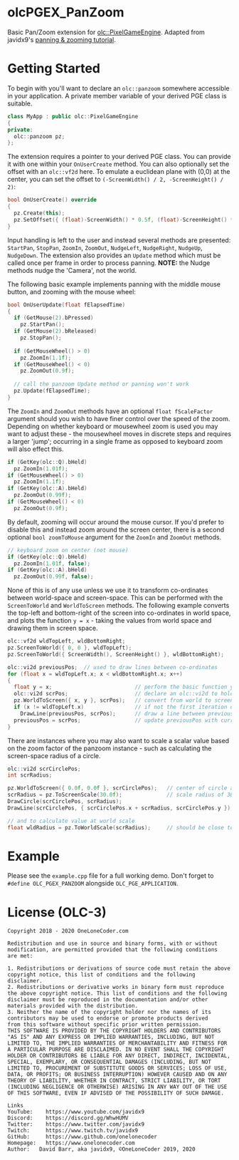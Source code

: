 # olcPGEX_PanZoom
Basic Pan/Zoom extension for [olc::PixelGameEngine](https://github.com/OneLoneCoder/olcPixelGameEngine).
Adapted from javidx9's [panning & zooming tutorial](https://www.youtube.com/watch?v=ZQ8qtAizis4).

# Getting Started
To begin with you'll want to declare an `olc::panzoom` somewhere accessible in your application. A private member variable of your derived PGE class is suitable.

```c++
class MyApp : public olc::PixelGameEngine
{
private:
  olc::panzoom pz;
};
```

The extension requires a pointer to your derived PGE class. You can provide it with one within your `OnUserCreate` method. You can also optionally set the offset with an `olc::vf2d` here. To emulate a euclidean plane with (0,0) at the center, you can set the offset to `(-ScreenWidth() / 2, -ScreenHeight() / 2)`:

```c++
bool OnUserCreate() override
{
  pz.Create(this);
  pz.SetOffset({ (float)-ScreenWidth() * 0.5f, (float)-ScreenHeight() * 0.5f });
}
```

Input handling is left to the user and instead several methods are presented: `StartPan`, `StopPan`, `ZoomIn`, `ZoomOut`, `NudgeLeft`, `NudgeRight`, `NudgeUp`, `NudgeDown`. The extension also provides an `Update` method which must be called once per frame in order to process panning. **NOTE:** the Nudge methods nudge the 'Camera', not the world.

The following basic example implements panning with the middle mouse button, and zooming with the mouse wheel:

```c++
bool OnUserUpdate(float fElapsedTime)
{
  if (GetMouse(2).bPressed)
    pz.StartPan();
  if (GetMouse(2).bReleased)
    pz.StopPan();
  
  if (GetMouseWheel() > 0)
    pz.ZoomIn(1.1f);
  if (GetMouseWheel() < 0)
    pz.ZoomOut(0.9f);
  
  // call the panzoom Update method or panning won't work
  pz.Update(fElapsedTime);
}
```

The `ZoomIn` and `ZoomOut` methods have an optional `float fScaleFactor` argument should you wish to have finer control over the speed of the zoom. Depending on whether keyboard or mousewheel zoom is used you may want to adjust these - the mousewheel moves in discrete steps and requires a larger 'jump'; occurring in a single frame as opposed to keyboard zoom will also effect this.

```c++
if (GetKey(olc::Q).bHeld)
  pz.ZoomIn(1.01f);
if (GetMouseWheel() > 0)
  pz.ZoomIn(1.1f);
if (GetKey(olc::A).bHeld)
  pz.ZoomOut(0.99f);
if (GetMouseWheel() < 0)
  pz.ZoomOut(0.9f);
```

By default, zooming will occur around the mouse cursor. If you'd prefer to disable this and instead zoom around the screen center, there is a second optional `bool zoomToMouse` argument for the `ZoomIn` and `ZoomOut` methods.

```c++
// keyboard zoom on center (not mouse)
if (GetKey(olc::Q).bHeld)
  pz.ZoomIn(1.01f, false);
if (GetKey(olc::A).bHeld)
  pz.ZoomOut(0.99f, false);
```

None of this is of any use unless we use it to transform co-ordinates between world-space and screen-space. This can be performed with the `ScreenToWorld` and `WorldToScreen` methods. The following example converts the top-left and bottom-right of the screen into co-ordinates in world space, and plots the function `y = x` - taking the values from world space and drawing them in screen space.

```c++
olc::vf2d wldTopLeft, wldBottomRight;
pz.ScreenToWorld({ 0, 0 }, wldTopLeft);
pz.ScreenToWorld({ ScreenWidth(), ScreenHeight() }, wldBottomRight);

olc::vi2d previousPos;  // used to draw lines between co-ordinates
for (float x = wldTopLeft.x; x < wldBottomRight.x; x++)
{
  float y = x;                          // perform the basic function y = x
  olc::vi2d scrPos;                     // declare an olc::vi2d to hold our screen pos
  pz.WorldToScreen({ x, y }, scrPos);   // convert from world to screen space
  if (x != wldTopLeft.x)                // if not the first iteration of this loop:
    DrawLine(previousPos, scrPos);      // draw a line between previousPos and current scrPos
  previousPos = scrPos;                 // update previousPos with current scrPos
}
```

There are instances where you may also want to scale a scalar value based on the zoom factor of the panzoom instance - such as calculating the screen-space radius of a circle.

```c++
olc::vi2d scrCirclePos;
int scrRadius;

pz.WorldToScreen({ 0.0f, 0.0f }, scrCirclePos);   // center of circle at origin (0,0) from world space to screen
scrRadius = pz.ToScreenScale(30.0f);              // scale radius of 30.0f in world space to screen-space
DrawCircle(scrCirclePos, scrRadius); 
DrawLine(scrCirclePos, { scrCirclePos.x + scrRadius, scrCirclePos.y });

// and to calculate value at world scale
float wldRadius = pz.ToWorldScale(scrRadius);     // should be close to 30.0f depending on current zoom factor
```

# Example
Please see the `example.cpp` file for a full working demo. Don't forget to `#define OLC_PGEX_PANZOOM` alongside `OLC_PGE_APPLICATION`.

# License (OLC-3)
~~~~~~~~~~~~~~~
Copyright 2018 - 2020 OneLoneCoder.com

Redistribution and use in source and binary forms, with or without
modification, are permitted provided that the following conditions
are met:

1. Redistributions or derivations of source code must retain the above
copyright notice, this list of conditions and the following disclaimer.
2. Redistributions or derivative works in binary form must reproduce
the above copyright notice. This list of conditions and the following
disclaimer must be reproduced in the documentation and/or other
materials provided with the distribution.
3. Neither the name of the copyright holder nor the names of its
contributors may be used to endorse or promote products derived
from this software without specific prior written permission.
THIS SOFTWARE IS PROVIDED BY THE COPYRIGHT HOLDERS AND CONTRIBUTORS
"AS IS" AND ANY EXPRESS OR IMPLIED WARRANTIES, INCLUDING, BUT NOT
LIMITED TO, THE IMPLIED WARRANTIES OF MERCHANTABILITY AND FITNESS FOR
A PARTICULAR PURPOSE ARE DISCLAIMED. IN NO EVENT SHALL THE COPYRIGHT
HOLDER OR CONTRIBUTORS BE LIABLE FOR ANY DIRECT, INDIRECT, INCIDENTAL,
SPECIAL, EXEMPLARY, OR CONSEQUENTIAL DAMAGES (INCLUDING, BUT NOT
LIMITED TO, PROCUREMENT OF SUBSTITUTE GOODS OR SERVICES; LOSS OF USE,
DATA, OR PROFITS; OR BUSINESS INTERRUPTION) HOWEVER CAUSED AND ON ANY
THEORY OF LIABILITY, WHETHER IN CONTRACT, STRICT LIABILITY, OR TORT
(INCLUDING NEGLIGENCE OR OTHERWISE) ARISING IN ANY WAY OUT OF THE USE
OF THIS SOFTWARE, EVEN IF ADVISED OF THE POSSIBILITY OF SUCH DAMAGE.

Links
YouTube:	https://www.youtube.com/javidx9
Discord:	https://discord.gg/WhwHUMV
Twitter:	https://www.twitter.com/javidx9
Twitch:		https://www.twitch.tv/javidx9
GitHub:		https://www.github.com/onelonecoder
Homepage:	https://www.onelonecoder.com
Author:   David Barr, aka javidx9, ©OneLoneCoder 2019, 2020
~~~~~~~~~~~~~~~
